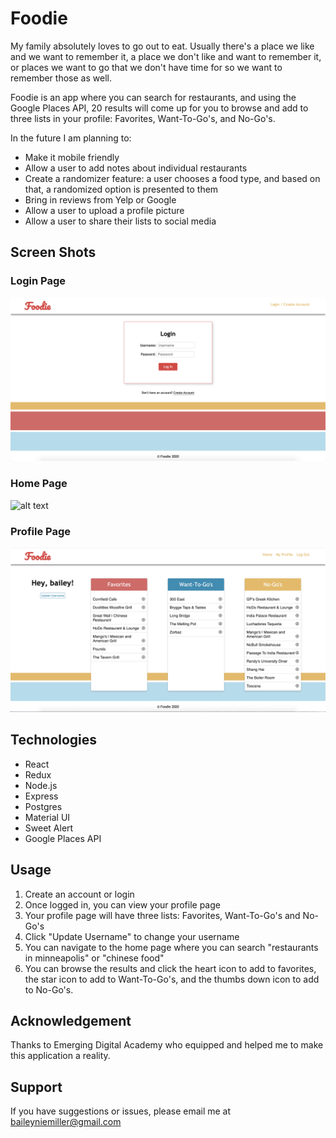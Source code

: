 # Foodie

My family absolutely loves to go out to eat.  Usually there's a place we like and we want to remember it, a place we don't like and want to remember it, or places we want to go that we don't have time for so we want to remember those as well.

Foodie is an app where you can search for restaurants, and using the Google Places API, 20 results will come up for you to browse and add to three lists in your profile: Favorites, Want-To-Go's, and No-Go's.

In the future I am planning to:
* Make it mobile friendly
* Allow a user to add notes about individual restaurants
* Create a randomizer feature: a user chooses a food type, and based on that, a randomized option is presented to them
* Bring in reviews from Yelp or Google
* Allow a user to upload a profile picture
* Allow a user to share their lists to social media

## Screen Shots

### Login Page

![alt text](public/screenshots/login.png "Login Page")

### Home Page

![alt text](public/screenshots/search.png "Home Page")

### Profile Page

![alt text](public/screenshots/profile.png "Profile Page")

## Technologies

* React
* Redux
* Node.js
* Express
* Postgres
* Material UI
* Sweet Alert
* Google Places API

## Usage

1. Create an account or login
2. Once logged in, you can view your profile page
3. Your profile page will have three lists: Favorites, Want-To-Go's and No-Go's
4. Click "Update Username" to change your username
5. You can navigate to the home page where you can search "restaurants in minneapolis" or "chinese food"
6. You can browse the results and click the heart icon to add to favorites, the star icon to add to Want-To-Go's, and the thumbs down icon to add to No-Go's.


## Acknowledgement
Thanks to Emerging Digital Academy who equipped and helped me to make this application a reality.

## Support
If you have suggestions or issues, please email me at baileyniemiller@gmail.com

